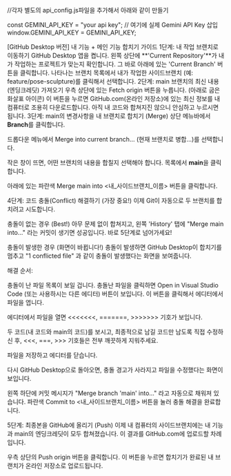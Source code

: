 //각자 별도의 api_config.js파일을 추가해서 아래와 같이 만들기 


const GEMINI_API_KEY = "your api key"; // 여기에 실제 Gemini API Key 삽입
window.GEMINI_API_KEY = GEMINI_API_KEY;  



[GitHub Desktop 버전] 내 기능 + 메인 기능 합치기 가이드
1단계: 내 작업 브랜치로 이동하기
GitHub Desktop 앱을 켭니다.
왼쪽 상단에 **'Current Repository'**가 내가 작업하는 프로젝트가 맞는지 확인합니다.
그 바로 아래에 있는 'Current Branch' 버튼을 클릭합니다.
나타나는 브랜치 목록에서 내가 작업한 사이드브랜치 (예: feature/pose-sculpture)를 클릭해서 선택합니다.
2단계: main 브랜치의 최신 내용(엔딩크레딧) 가져오기
우측 상단에 있는 Fetch origin 버튼을 누릅니다. (아래로 굽은 화살표 아이콘)
이 버튼을 누르면 GitHub.com(온라인 저장소)에 있는 최신 정보를 내 컴퓨터로 조용히 다운로드합니다. 아직 내 코드와 합쳐지진 않으니 안심하고 누르시면 됩니다.
3단계: main의 변경사항을 내 브랜치로 합치기 (Merge)
상단 메뉴바에서 **Branch**를 클릭합니다.

드롭다운 메뉴에서 Merge into current branch... (현재 브랜치로 병합...)를 선택합니다.

작은 창이 뜨면, 어떤 브랜치의 내용을 합칠지 선택해야 합니다. 목록에서 **main**을 클릭합니다.

아래에 있는 파란색 Merge main into <내_사이드브랜치_이름> 버튼을 클릭합니다.

4단계: 코드 충돌(Conflict) 해결하기 (가장 중요!)
이제 Git이 자동으로 두 브랜치를 합치려고 시도합니다.

충돌이 없는 경우 (Best!)
아무 문제 없이 합쳐지고, 왼쪽 'History' 탭에 "Merge main into..." 라는 커밋이 생기면 성공입니다. 바로 5단계로 넘어가세요!

충돌이 발생한 경우 (화면이 바뀝니다!)
충돌이 발생하면 GitHub Desktop이 합치기를 멈추고 "1 conflicted file" 과 같이 충돌이 발생했다는 화면을 보여줍니다.

해결 순서:

충돌이 난 파일 목록이 보일 겁니다. 충돌난 파일을 클릭하면 Open in Visual Studio Code (또는 사용하시는 다른 에디터) 버튼이 보입니다. 이 버튼을 클릭해서 에디터에서 파일을 엽니다.

에디터에서 파일을 열면 <<<<<<<, =======, >>>>>>> 기호가 보입니다.

두 코드(내 코드와 main의 코드)를 보시고, 최종적으로 남길 코드만 남도록 직접 수정하신 후, <<<, ===, >>> 기호들은 전부 깨끗하게 지워주세요.

파일을 저장하고 에디터를 닫습니다.

다시 GitHub Desktop으로 돌아오면, 충돌 경고가 사라지고 파일을 수정했다는 화면이 보입니다.

왼쪽 하단에 커밋 메시지가 "Merge branch 'main' into..." 라고 자동으로 채워져 있습니다. 파란색 Commit to <내_사이드브랜치_이름> 버튼을 눌러 충돌 해결을 완료합니다.

5단계: 최종본을 GitHub에 올리기 (Push)
이제 내 컴퓨터의 사이드브랜치에는 내 기능과 main의 엔딩크레딧이 모두 합쳐졌습니다. 이 결과를 GitHub.com에 업로드할 차례입니다.

우측 상단의 Push origin 버튼을 클릭합니다.
이 버튼을 누르면 합치기가 완료된 내 브랜치가 온라인 저장소로 업로드됩니다.
